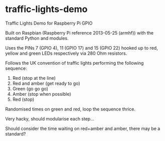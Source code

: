 traffic-lights-demo
===================

Traffic Lights Demo for Raspberry Pi GPIO

Built on Raspbian (Raspberry Pi reference 2013-05-25 (armhf))
with the standard Python and modules.

Uses the PINs 7 (GPIO 4), 11 (GPIO 17) and 15 (GPIO 22)
hooked up to red, yellow and green LEDs
respectively via 280 Ohm resistors.

Follows the UK convention of traffic lights performing the following sequence:
1. Red (stop at the line)
2. Red and amber (get ready to go)
3. Green (go go go)
4. Amber (stop when possible)
5. Red (stop)

Randomised times on green and red, loop the sequence thrice.

Very hacky, should modularise each step...

Should consider the time waiting on red+amber and amber, there may be a standard?
